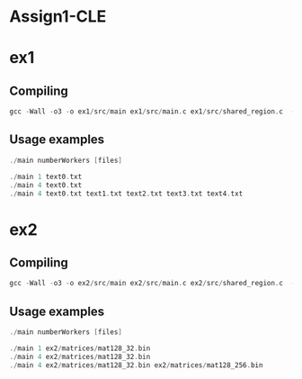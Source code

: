 # Assign1-CLE

# ex1

## Compiling

```c
gcc -Wall -o3 -o ex1/src/main ex1/src/main.c ex1/src/shared_region.c  -lpthread -lm
```

## Usage examples

```c
./main numberWorkers [files]

./main 1 text0.txt
./main 4 text0.txt
./main 4 text0.txt text1.txt text2.txt text3.txt text4.txt
```


# ex2

## Compiling

```c
gcc -Wall -o3 -o ex2/src/main ex2/src/main.c ex2/src/shared_region.c  -lpthread -lm
```

## Usage examples

```c
./main numberWorkers [files]

./main 1 ex2/matrices/mat128_32.bin
./main 4 ex2/matrices/mat128_32.bin
./main 4 ex2/matrices/mat128_32.bin ex2/matrices/mat128_256.bin
```